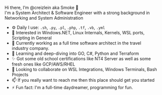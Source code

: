 Hi there,  I’m @creizlein aka Smoke 👋 <br>
I'm a System Architect & Software Engineer with a strong background in Networking and System Administration

- ⚙️ Daily I use: `.sh`, `.py`, `.pl`, `.php`, `.tf`, `.vb`, `.yml`
- 👀 Interested in Windows.NET, Linux Internals, Kernels, WSL ports, Scripting in General
- 🚀 Currently working as a full time software architect in the travel industry company.
- 🌱 Learning and deep-diving into GO, C#, Python and Terraform
- ✨ Got some old school certifications like NT4 Server as well as some fresh ones like GCP/AWS/RHEL
- 💞️ Looking to collaborate on WSL Integrations, Windows Terminals, Bash Projects
- 📫 If you really want to reach me then this place should get you started 
- ⚡ Fun fact: I'm a full-time daydreamer, programming for fun.

<!---
creizlein/creizlein is a ✨ special ✨ repository because its `README.md` (this file) appears on your GitHub profile.
You can click the Preview link to take a look at your changes.
--->

